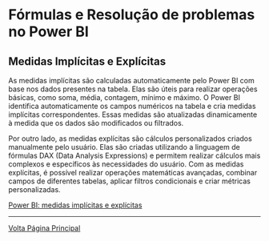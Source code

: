 # Fórmulas e Resolução de problemas no Power BI

## Medidas Implícitas e Explícitas
As medidas implícitas são calculadas automaticamente pelo Power BI com base nos dados presentes na tabela. Elas são úteis para realizar operações básicas, como soma, média, contagem, mínimo e máximo. O Power BI identifica automaticamente os campos numéricos na tabela e cria medidas implícitas correspondentes. Essas medidas são atualizadas dinamicamente à medida que os dados são modificados ou filtrados.

Por outro lado, as medidas explícitas são cálculos personalizados criados manualmente pelo usuário. Elas são criadas utilizando a linguagem de fórmulas DAX (Data Analysis Expressions) e permitem realizar cálculos mais complexos e específicos às necessidades do usuário. Com as medidas explícitas, é possível realizar operações matemáticas avançadas, combinar campos de diferentes tabelas, aplicar filtros condicionais e criar métricas personalizadas.

[Power BI: medidas implícitas e explícitas](https://www.alura.com.br/artigos/power-bi-medidas-implicitas-e-explicitas?_gl=1*r674sk*_ga*MTI0MjAwNDk0Ni4xNzAyMzg5NTU1*_ga_1EPWSW3PCS*MTcwODk0NzY0MC4xNTcuMS4xNzA4OTQ5Mjc5LjAuMC4w*_fplc*RG4lMkZvWXN5MFhvTlRaUmJYMUNpdzZaQWZSa2QwUkoxT3FzV3BiNkp2MTFaZ1NlVHp0WUxzcjdaVFk2RVV1JTJCY1hTa3NKVTZLUWhEb0t6NFRVQzExcFgyZFk2QmM0RDBRZWhsVW5QUiUyRmNTTzIxZUpBVjNKYmNDY3hEQjFXR25BJTNEJTNE)


---------------------
[Volta Página Principal](/README.md)